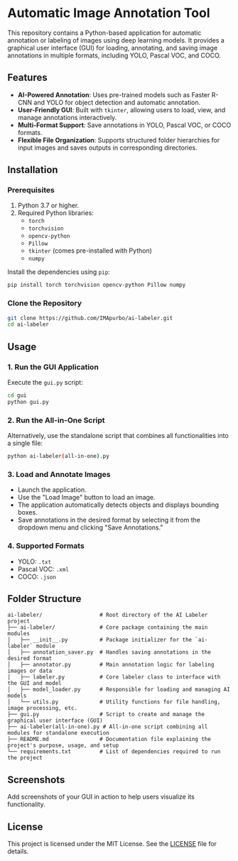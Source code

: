 # Automatic Image Annotation Tool

This repository contains a Python-based application for automatic annotation or labeling of images using deep learning models. It provides a graphical user interface (GUI) for loading, annotating, and saving image annotations in multiple formats, including YOLO, Pascal VOC, and COCO.

## Features
- **AI-Powered Annotation**: Uses pre-trained models such as Faster R-CNN and YOLO for object detection and automatic annotation.
- **User-Friendly GUI**: Built with `tkinter`, allowing users to load, view, and manage annotations interactively.
- **Multi-Format Support**: Save annotations in YOLO, Pascal VOC, or COCO formats.
- **Flexible File Organization**: Supports structured folder hierarchies for input images and saves outputs in corresponding directories.

## Installation

### Prerequisites
1. Python 3.7 or higher.
2. Required Python libraries:
    - `torch`
    - `torchvision`
    - `opencv-python`
    - `Pillow`
    - `tkinter` (comes pre-installed with Python)
    - `numpy`

Install the dependencies using `pip`:
```bash
pip install torch torchvision opencv-python Pillow numpy
```

### Clone the Repository
```bash
git clone https://github.com/IMApurbo/ai-labeler.git
cd ai-labeler
```

## Usage

### 1. **Run the GUI Application**
Execute the `gui.py` script:
```bash
cd gui
python gui.py
```

### 2. **Run the All-in-One Script**
Alternatively, use the standalone script that combines all functionalities into a single file:
```bash
python ai-labeler(all-in-one).py
```

### 3. **Load and Annotate Images**
- Launch the application.
- Use the "Load Image" button to load an image.
- The application automatically detects objects and displays bounding boxes.
- Save annotations in the desired format by selecting it from the dropdown menu and clicking "Save Annotations."

### 4. **Supported Formats**
- YOLO: `.txt`
- Pascal VOC: `.xml`
- COCO: `.json`

## Folder Structure
```
ai-labeler/                  # Root directory of the AI Labeler project
├── ai-labeler/              # Core package containing the main modules
│   ├── __init__.py          # Package initializer for the `ai-labeler` module
│   ├── annotation_saver.py  # Handles saving annotations in the desired format
│   ├── annotator.py         # Main annotation logic for labeling images or data
│   ├── labeler.py           # Core labeler class to interface with the GUI and model
│   ├── model_loader.py      # Responsible for loading and managing AI models
│   └── utils.py             # Utility functions for file handling, image processing, etc.
├── gui.py                   # Script to create and manage the graphical user interface (GUI)
├── ai-labeler(all-in-one).py # All-in-one script combining all modules for standalone execution
├── README.md                # Documentation file explaining the project's purpose, usage, and setup
└── requirements.txt         # List of dependencies required to run the project

```

## Screenshots
Add screenshots of your GUI in action to help users visualize its functionality.

## License
This project is licensed under the MIT License. See the [LICENSE](LICENSE) file for details.
